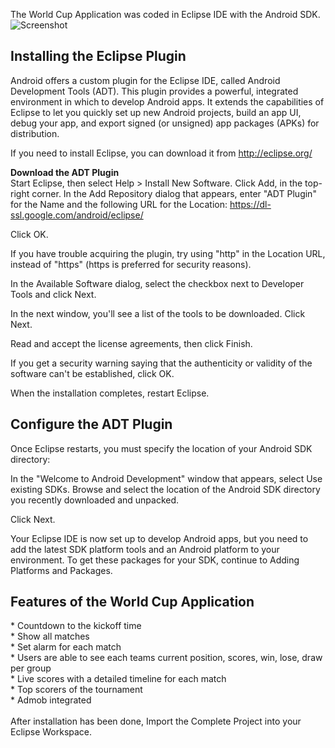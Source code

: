 The World Cup Application was coded in Eclipse IDE with the Android SDK.
![Screenshot](https://user-images.githubusercontent.com/8135354/41693837-7952dece-7531-11e8-9bc3-41f3d8fe6cc5.png)<br />
<h2>Installing the Eclipse Plugin</h2>
Android offers a custom plugin for the Eclipse IDE, called Android Development Tools (ADT). This plugin provides a powerful, integrated environment in which to develop Android apps. It extends the capabilities of Eclipse to let you quickly set up new Android projects, build an app UI, debug your app, and export signed (or unsigned) app packages (APKs) for distribution.

If you need to install Eclipse, you can download it from http://eclipse.org/

<b>Download the ADT Plugin</b><br />
Start Eclipse, then select Help > Install New Software.
Click Add, in the top-right corner.
In the Add Repository dialog that appears, enter "ADT Plugin" for the Name and the following URL for the Location:
https://dl-ssl.google.com/android/eclipse/

Click OK.

If you have trouble acquiring the plugin, try using "http" in the Location URL, instead of "https" (https is preferred for security reasons).

In the Available Software dialog, select the checkbox next to Developer Tools and click Next.

In the next window, you'll see a list of the tools to be downloaded. Click Next.

Read and accept the license agreements, then click Finish.

If you get a security warning saying that the authenticity or validity of the software can't be established, click OK.

When the installation completes, restart Eclipse.
<h2>Configure the ADT Plugin</h2>
Once Eclipse restarts, you must specify the location of your Android SDK directory:

In the "Welcome to Android Development" window that appears, select Use existing SDKs.
Browse and select the location of the Android SDK directory you recently downloaded and unpacked.

Click Next.

Your Eclipse IDE is now set up to develop Android apps, but you need to add the latest SDK platform tools and an Android platform to your environment. To get these packages for your SDK, continue to Adding Platforms and Packages.

<h2>Features of the World Cup Application</h2>
* Countdown to the kickoff time<br />
* Show all matches<br />
* Set alarm for each match<br />
* Users are able to see each teams current position, scores, win, lose, draw per group<br />
* Live scores with a detailed timeline for each match<br />
* Top scorers of the tournament<br />
* Admob integrated<br />
<br />
After installation has been done, Import the Complete Project into your Eclipse Workspace.

